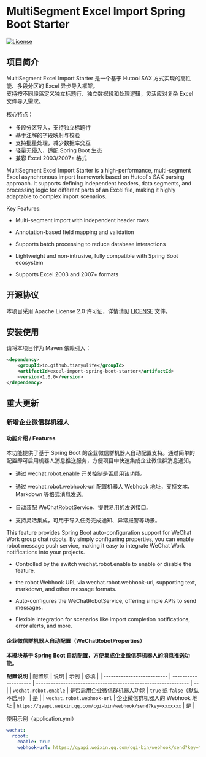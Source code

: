 # MultiSegment Excel Import Spring Boot Starter

[![License](https://img.shields.io/badge/license-Apache%202.0-blue.svg)](LICENSE)

## 项目简介

MultiSegment Excel Import Starter 是一个基于 Hutool SAX 方式实现的高性能、多段分区的 Excel 异步导入框架。  
支持按不同段落定义独立标题行、独立数据段和处理逻辑，灵活应对复杂 Excel 文件导入需求。

核心特点：
- 多段分区导入，支持独立标题行
- 基于注解的字段映射与校验
- 支持批量处理，减少数据库交互
- 轻量无侵入，适配 Spring Boot 生态
- 兼容 Excel 2003/2007+ 格式


MultiSegment Excel Import Starter is a high-performance, multi-segment Excel asynchronous import framework based on Hutool's SAX parsing approach.
It supports defining independent headers, data segments, and processing logic for different parts of an Excel file, making it highly adaptable to complex import scenarios.

Key Features:

- Multi-segment import with independent header rows

- Annotation-based field mapping and validation

- Supports batch processing to reduce database interactions

- Lightweight and non-intrusive, fully compatible with Spring Boot ecosystem

- Supports Excel 2003 and 2007+ formats



## 开源协议

本项目采用 Apache License 2.0 许可证，详情请见 [LICENSE](LICENSE) 文件。

## 安装使用

请将本项目作为 Maven 依赖引入：

```xml
<dependency>
    <groupId>io.github.tianyulife</groupId>
    <artifactId>excel-import-spring-boot-starter</artifactId>
    <version>1.0.0</version>
</dependency>
```

## 重大更新

### 新增企业微信群机器人


#### 功能介绍 / Features

本功能提供了基于 Spring Boot 的企业微信群机器人自动配置支持。通过简单的配置即可启用机器人消息推送服务，方便项目中快速集成企业微信群消息通知。

- 通过 wechat.robot.enable 开关控制是否启用该功能。

- 通过 wechat.robot.webhook-url 配置机器人 Webhook 地址，支持文本、Markdown 等格式消息发送。

- 自动装配 WeChatRobotService，提供易用的发送接口。

- 支持灵活集成，可用于导入任务完成通知、异常报警等场景。

This feature provides Spring Boot auto-configuration support for WeChat Work group chat robots. By simply configuring properties, you can enable robot message push service, making it easy to integrate WeChat Work notifications into your projects.

- Controlled by the switch wechat.robot.enable to enable or disable the feature.

- the robot Webhook URL via wechat.robot.webhook-url, supporting text, markdown, and other message formats.

- Auto-configures the WeChatRobotService, offering simple APIs to send messages.

- Flexible integration for scenarios like import completion notifications, error alerts, and more.



#### 企业微信群机器人自动配置（WeChatRobotProperties）
**本模块基于 Spring Boot 自动配置，方便集成企业微信群机器人的消息推送功能。**

**配置说明**
| 配置项                        | 说明                   | 示例                                                             | 必填 |
| -------------------------- | -------------------- | -------------------------------------------------------------- | -- |
| `wechat.robot.enable`      | 是否启用企业微信群机器人功能       | `true` 或 `false`（默认不启用）                                        | 是  |
| `wechat.robot.webhook-url` | 企业微信群机器人的 Webhook 地址 | `https://qyapi.weixin.qq.com/cgi-bin/webhook/send?key=xxxxxxx` | 是  |

使用示例（application.yml）
```yaml
wechat:
  robot:
    enable: true
    webhook-url: https://qyapi.weixin.qq.com/cgi-bin/webhook/send?key=YOUR_WEBHOOK_KEY
```






